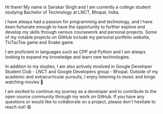 Hi there! My name is Sanskar Singh and I am currently a college student studying Bachelor of Technology at LNCT, Bhopal, India.

I have always had a passion for programming and technology, and I have been fortunate enough to have the opportunity to further explore and develop my skills through various coursework and personal projects. Some of my notable projects on GitHub include my personal portfolio website, TicTacToe game and Snake game.

I am proficient in languages such as CPP and Python and I am always looking to expand my knowledge and learn new technologies.

In addition to my studies, I am also actively involved in Google Developer Student Club - LNCT and Google Developers group - Bhopal. Outside of my academic and extracurricular pursuits, I enjoy listening to music and binge watching movies :movie_camera:

I am excited to continue my journey as a developer and to contribute to the open source community through my work on GitHub. If you have any questions or would like to collaborate on a project, please don't hesitate to reach out! :smile:
